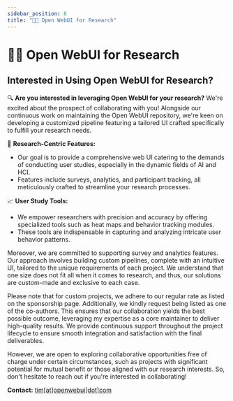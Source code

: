 ```yaml
---
sidebar_position: 8
title: "🧑‍🔬 Open WebUI for Research"
---
```


# 🧑‍🔬 Open WebUI for Research

## Interested in Using Open WebUI for Research?

🔍 **Are you interested in leveraging Open WebUI for your research?** We're excited about the prospect of collaborating with you! Alongside our continuous work on maintaining the Open WebUI repository, we're keen on developing a customized pipeline featuring a tailored UI crafted specifically to fulfill your research needs.

🧪 **Research-Centric Features:**

- Our goal is to provide a comprehensive web UI catering to the demands of conducting user studies, especially in the dynamic fields of AI and HCI.
- Features include surveys, analytics, and participant tracking, all meticulously crafted to streamline your research processes.

📈 **User Study Tools:**

- We empower researchers with precision and accuracy by offering specialized tools such as heat maps and behavior tracking modules.
- These tools are indispensable in capturing and analyzing intricate user behavior patterns.

Moreover, we are committed to supporting survey and analytics features. Our approach involves building custom pipelines, complete with an intuitive UI, tailored to the unique requirements of each project. We understand that one size does not fit all when it comes to research, and thus, our solutions are custom-made and exclusive to each case.

Please note that for custom projects, we adhere to our regular rate as listed on the sponsorship page. Additionally, we kindly request being listed as one of the co-authors. This ensures that our collaboration yields the best possible outcome, leveraging my expertise as a core maintainer to deliver high-quality results. We provide continuous support throughout the project lifecycle to ensure smooth integration and satisfaction with the final deliverables.

However, we are open to exploring collaborative opportunities free of charge under certain circumstances, such as projects with significant potential for mutual benefit or those aligned with our research interests. So, don't hesitate to reach out if you're interested in collaborating!

**Contact:** [tim[at]openwebui[dot]com](mailto:tim@openwebui.com)
